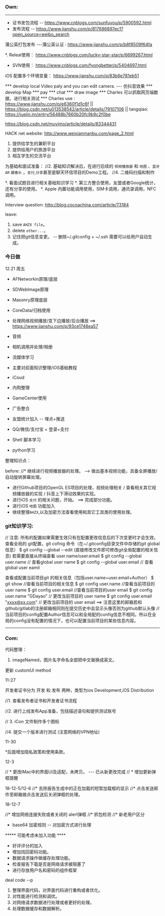 


### Own:
------------------------------------

* 证书发包流程 -- https://www.cnblogs.com/sunfuyou/p/5900592.html
* 发布流程 --  https://www.jianshu.com/p/817686897ec1?open_source=weibo_search

蒲公英打包发布 ---蒲公英认证 : https://www.jianshu.com/p/b8f8509f64fa

*. Releal使用： https://www.cnblogs.com/lucky-star-star/p/6699267.html

* SVN使用： https://www.cnblogs.com/fyongbetter/p/5404697.html

iOS 配置多个环境变量： https://www.jianshu.com/p/83b6e781eb51

*** develop local Video paly and you can edit camera.  --- 仿抖音效果
*** develop Map
*** pay
*** chat
*** draw image
*** Charles 可以抓取网页端数据，进行相关测试
*** Charles use :  https://www.jianshu.com/p/e6360f1d1c6f  || https://blog.csdn.net/u013538542/article/details/79107106 || tangqiao: https://juejin.im/entry/56488b7660b20fc9b9c2f0be

https://blog.csdn.net/muyimo/article/details/83344431

HACK net website: http://www.weixianmanbu.com/page_2.html

1. 提供给学生的兼职平台
2. 提供给用户的旅游平台
3. 相互学生的交流平台


为基础和面试准备：
//2. 基础知识解决后，在进行后续的 `视频播放器` 和 `地图` 、`蓝牙` `AR`  `摄像头` ，`支付`,`分享`甚至是聊天环信项目的Demo工程。
//4. 二维码扫描和制作

*. 看面试题目进行相关基础知识学习
*. 第三方整合使用，友盟或者Google统计，还有分享的使用。
*. Apple 内置功能调用使用，SIM卡调用，通讯录调用，NFC调用。

Interview question:
http://blog.cocoachina.com/article/73184

leave:

1. save `AHZX file`。
2. delete `other...`。
3. 记住把git信息变更。 -- 删除~/.gitconfig + ~/.ssh 需要可以给用户自动生成。


### 今日做

12.21 周五


* AFNetworkin原理/底层
* SDWebImage原理
* Masonry原理底层

* CoreData/归档使用
* 处理网络视频播放/变下边播放/后台播放 ==> https://www.jianshu.com/p/93ce1748ea57
* 音频
* 相机调用并处理/相册
* 流媒体学习

* 主要对前面知识整理/iOS基础教程


* iCoud
* 内购整理
* GameCenter使用
* 广告整合



* 友盟统计加入 -- 埋点+推送
* QQ/微信/支付宝 + 登录+支付
* Shell 脚本学习
* python学习




整理知识点：

before:
//*  继续进行视频播放器的处理。 --> 做出基本视频功能，具备全屏播放/自动旋转屏幕处理。

*  进行Github项目的OpenGL ES项目的处理，视频处理相关 / 查看相关其它视频播放器的实现 / 抖音上下滑动效果的实现。
*  进行iOS `支付` 的相关问题，开始。 ==> 完成部分功能。
* 进行iOS `地图` 功能加入
* 继续整理`AHZX`,以及加密方法查看使用和其它工具类的使用处理。


### git知识学习:

// 注意: 所有的配置如果需要生效只有在配置更改信息后的下次变更时才会生效。
查看全局的 git配置，git cofnig 命令（在~/.gitconfig目录文件中存储的git global信息）
$ git config --global --edit (直接修改文件即可修改git全局配置的相关信息)
若需要直接从终端查看 user.name/user.email
$ git config --global user.name     // 查看global user name
$ git config --global user.email    // 查看global user eamil

查看或配置当前项目git 的相关信息（包括user.name+user.email+Author）
$ git show  //查看当前项目的相关信息
$ git config user.name //查看当前项目的user name
$ git config user.email //查看当前项目的user email
$ git config user.name "GDayao" // 更改当前项目的 user name
$ git config user.email "xxxx@xx.com" // 更改当前项目的 user email ==> 注意这里的邮箱若和github/gitlab的注册邮箱相同则在提交历史中会显示头像否则为github默认头像
// 当前项目的config配置Author信息可以和全局配的config信息不相同。所以在全局的config没有配置的情况下，也可以配置当前项目的某些信息内容。




-   -   -   -   -   -   -   -   -   -   -   -   -   -   -   -   -   -   -   -   -   -   -   -   -   -   -   -   -   -   -   -   -   -   -   -   -  -   

### Com:


代码整理： 
1. imageNamed，图片名字命名全部把中文替换成英文。

更新 customUI method


11-27


开发者证书分为 开发 和 发布 两种，类型为ios Development,iOS Distribution

//1. 查看发布者证书和开发者证书流程

//2. 进行上线发布App准备，包括描述语句和提供测试账号

// 3. iCon 文件制作多个图标

//4. 提交一个版本进行测试  (注意网络的VPN地址)

11-30

*后面增加隐私政策和使用条款。


12-3

// * 更改iMac中的界面UI及适配，未拷贝。 --- 已从新更改完成
// * 增加更新弹框提醒

18-12-5/12-6
//* 去除报告生成中的正在加载的短暂加载框的显示
//* 点击发送邮件至邮箱做点击发送后关闭弹框的处理。


18-12-7

//* 增加网络连接失败或者关闭的 alert弹框
//* 抓包检测
//* 新老用户区分



* base64 加密规则  -- 对加密方式进行处理


***** 可能考虑未加入功能 ****
* 好评评分的加入
* 增加找回密码功能。
* 数据请求操作做缓存处理功能。
* 检查报告下载是否是网络请求被阻塞了
* 进行存放用户名和密码的组件框架



deal code --p
1. 整理界面代码，对界面代码进行重构或者优化。
2. 对性能进行检测和调优。
3. 对网络请求数据进行处理或者更好的处理。
4. 处理数据缓存和数据解析。





